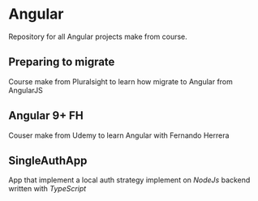# Angular
Repository for all Angular projects make from course.

## Preparing to migrate
Course make from Pluralsight to learn how migrate to Angular from AngularJS

## Angular 9+ FH
Couser make from Udemy to learn Angular with Fernando Herrera

## SingleAuthApp
App that implement a local auth strategy implement on *NodeJs* backend written with *TypeScript*